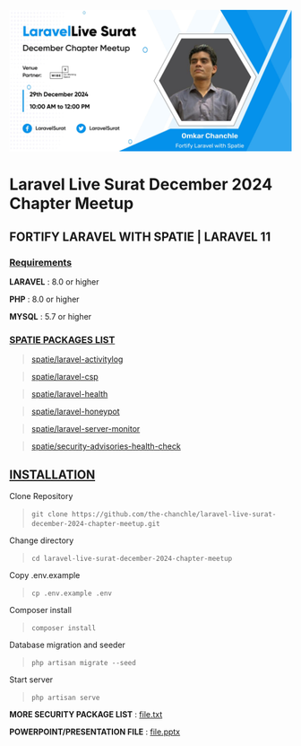 ![alt text](https://github.com/the-chanchle/laravel-live-surat-december-2024-chapter-meetup/blob/main/public/images/GfoAnJ5bQAARQT_.jpg)

# Laravel Live Surat December 2024 Chapter Meetup
## FORTIFY LARAVEL WITH SPATIE | LARAVEL 11

### <ins> Requirements </ins>
**LARAVEL** : 8.0 or higher						

**PHP** : 8.0 or higher 				

**MYSQL** : 5.7 or higher

### <ins> SPATIE PACKAGES LIST </ins>
>[spatie/laravel-activitylog](https://spatie.be/docs/laravel-activitylog/v4/introduction)

>[spatie/laravel-csp](https://github.com/spatie/laravel-csp)

>[spatie/laravel-health](https://spatie.be/docs/laravel-health/v1/introduction)

>[spatie/laravel-honeypot](https://github.com/spatie/laravel-honeypot)

>[spatie/laravel-server-monitor](https://github.com/spatie/laravel-server-monitor)

>[spatie/security-advisories-health-check](https://spatie.be/docs/laravel-health/v1/available-checks/security-advisories)

## <ins> INSTALLATION </ins>

Clone Repository
> ```git clone https://github.com/the-chanchle/laravel-live-surat-december-2024-chapter-meetup.git```

Change directory
> ```cd laravel-live-surat-december-2024-chapter-meetup```

Copy .env.example
> ```cp .env.example .env```

Composer install
> ```composer install```

Database migration and seeder
> ```php artisan migrate --seed```

Start server
> ```php artisan serve```

**MORE SECURITY PACKAGE LIST** : [file.txt](https://github.com/the-chanchle/laravel-live-surat-december-2024-chapter-meetup/blob/main/more_spatie_security_packages_list.txt)

**POWERPOINT/PRESENTATION FILE** : [file.pptx](https://github.com/the-chanchle/laravel-live-surat-december-2024-chapter-meetup/blob/main/surat_laravel_meetup_december_2024_fortify_with_spatie.pptx)